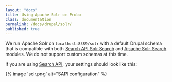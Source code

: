```yaml
---
layout: "docs"
title: Using Apache Solr on Probo
class: documentation
permalink: /docs/drupal/solr/
published: true
---
```

We run Apache Solr on `localhost:8389/solr` with a default Drupal schema that is compatible with both [Search API Solr Search](https://www.drupal.org/project/search_api_solr) and [Apache Solr Search](https://www.drupal.org/project/apachesolr) modules. We do not support custom schemas at this time.

If you are using [Search API](https://www.drupal.org/project/search_api), your settings should look like this:

{% image 'solr.png' alt="SAPI configuration" %}
